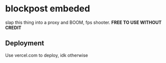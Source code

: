# blockpost embeded

slap this thing into a proxy and BOOM, fps shooter.
**FREE TO USE WITHOUT CREDIT**

## Deployment

Use vercel.com to deploy, idk otherwise
